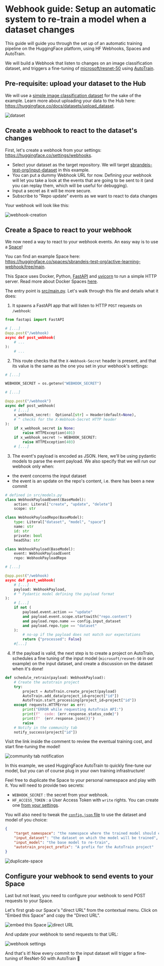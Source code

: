 # Webhook guide: Setup an automatic system to re-train a model when a dataset changes

This guide will guide you through the set up of an automatic training pipeline on the HuggingFace platform,
using HF Webhooks, Spaces and AutoTrain.

We will build a Webhook that listen to changes on an image classification dataset, and triggers a fine-tuning
of [microsoft/resnet-50](https://huggingface.co/microsoft/resnet-50) using [AutoTrain](https://huggingface.co/autotrain).



## Pre-requisite: upload your dataset to the Hub

We will use a [simple image classification dataset](https://huggingface.co/datasets/sbrandeis-test-org/input-dataset) for the sake
of the example. Learn more about uploading your data to the Hub here: https://huggingface.co/docs/datasets/upload_dataset.

![dataset](../assets/auto-retrain/dataset.png)

## Create a webhook to react to the dataset's changes

First, let's create a webhook from your settings: https://huggingface.co/settings/webhooks.

- Select your dataset as the target repository. We will target [sbrandeis-test-org/input-dataset](https://huggingface.co/datasets/sbrandeis-test-org/input-dataset) in this example.
- You can put a dummy Webhook URL for now. Defining your webhook will let you take a look at the events that are going to be sent to it (and you can replay them, which will be useful for debugging).
- Input a secret as it will be more secure.
- Subscribe to "Repo update" events as we want to react to data changes

Your webhook will look like this:

![webhook-creation](../assets/auto-retrain/webhook-creation.png)

## Create a Space to react to your webhook

We now need a way to react to your webhook events. An easy way is to use a [Space](https://huggingface.co/docs/hub/spaces-overview)!

You can find an example Space here: https://huggingface.co/spaces/sbrandeis-test-org/active-learning-webhook/tree/main.

This Space uses Docker, Python, [FastAPI](https://fastapi.tiangolo.com/) and [uvicorn](https://www.uvicorn.org) to run a simple HTTP server. Read more about Docker Spaces [here](https://huggingface.co/docs/hub/spaces-sdks-docker).


The entry point is [src/main.py](https://huggingface.co/spaces/sbrandeis-test-org/auto-retrain/blob/main/src/main.py). Let's walk through this file and details what it does:

1. It spawns a FastAPI app that will listen to HTTP `POST` requests on `/webhook`:

```python
from fastapi import FastAPI

# [...]
@app.post("/webhook)
async def post_webhook(
	# ...
):
	# ...
```

2. This route checks that the `X-Webhook-Secret` header is present, and that its value is the same as the one you set in your webhook's settings:

```python
# [...]

WEBHOOK_SECRET = os.getenv("WEBHOOK_SECRET")

# [...]

@app.post("/webhook")
async def post_webhook(
	# [...]
	x_webhook_secret:  Optional[str] = Header(default=None),
	# ^ checks for the X-Webhook-Secret HTTP header
):
	if x_webhook_secret is None:
		raise HTTPException(401)
	if x_webhook_secret != WEBHOOK_SECRET:
		raise HTTPException(403)
	# [...]
```

3. The event's payload is encoded as JSON. Here, we'll be using pydantic models to parse the event payload. We also specify that we will run our webhook only when:
- the event concerns the input dataset
- the event is an update on the repo's content, i.e. there has been a new commit


```python
# defined in src/models.py
class WebhookPayloadEvent(BaseModel):
	action: Literal["create", "update", "delete"]
	scope: str

class WebhookPayloadRepo(BaseModel):
	type: Literal["dataset", "model", "space"]
	name: str
	id: str
	private: bool
	headSha: str

class WebhookPayload(BaseModel):
	event: WebhookPayloadEvent
	repo: WebhookPayloadRepo

# [...]

@app.post("/webhook)
async def post_webhook(
	# [...]
	payload: WebhookPayload,
	# ^ Pydantic model defining the payload format
):
	# [...]
	if not (
		payload.event.action == "update"
		and payload.event.scope.startswith("repo.content")
		and payload.repo.name == config.input_dataset
		and payload.repo.type == "dataset"
	):
		# no-op if the payload does not match our expectations
		return {"processed": False}
	#[...]
```

4. If the payload is valid, the next step is to create a project on AutoTrain, schedules a fine tuning of the input model (`microsoft/resnet-50` in our example) on the input dataset, and create a discussion on the dataset when it's done!

```python
def schedule_retrain(payload: WebhookPayload):
	# Create the autotrain project
	try:
		project = AutoTrain.create_project(payload)
		AutoTrain.add_data(project_id=project["id"])
		AutoTrain.start_processing(project_id=project["id"])
	except requests.HTTPError as err:
		print("ERROR while requesting AutoTrain API:")
		print(f"  code: {err.response.status_code}")
		print(f"  {err.response.json()}")
		raise
	# Notify in the community tab
	notify_success(project["id"])
```

Visit the link inside the comment to review the eventual training cost, and start fine-tuning the model!

![community tab notification](../assets/auto-retrain/notification.png)


In this example, we used HuggingFace AutoTrain to quickly fine-tune our model, but you can of course plug in your own training infrastructure!

Feel free to duplicate the Space to your personal namespace and play with it.
You will need to provide two secrets:
- `WEBHOOK_SECRET` : the secret from your webhook.
- `HF_ACCESS_TOKEN` : a User Access Token with `write` rights. You can create one [from your settings](https://huggingface.co/settings/tokens).

You will also need to tweak the [`config.json` file](https://huggingface.co/spaces/sbrandeis-test-org/active-learning-webhook/blob/main/config.json) to use the dataset and model of you choice:

```json
{
	"target_namespace": "the namespace where the trained model should end up",
	"input_dataset": "the dataset on which the model will be trained",
	"input_model": "the base model to re-train",
	"autotrain_project_prefix": "A prefix for the AutoTrain project"
}
```

![duplicate-space](../assets/auto-retrain/duplicate-space.png)


## Configure your webhook to send events to your Space

Last but not least, you need to configure your webhook to send POST requests to your Space.

Let's first grab our Space's "direct URL" from the contextual menu. Click on "Embed this Space" and copy the "Direct URL".

![embed this Space](../assets/auto-retrain/embed.png)
![direct URL](../assets/auto-retrain/direct-url.png)

And update your webhook to send requests to that URL:

![webhook settings](../assets/auto-retrain/update-webhook.png)

And that's it! Now every commit to the input dataset will trigger a fine-tuning of ResNet-50 with AutoTrain 🎉
